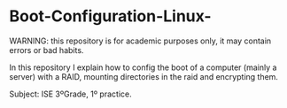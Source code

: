 # Boot-Configuration-Linux-

WARNING: this repository is for academic purposes only, it may contain errors or bad habits.

In this repository I explain how to config the boot of a computer (mainly a server) with a RAID, mounting directories in the raid and encrypting them.

Subject: ISE 3ºGrade, 1º practice.

